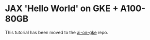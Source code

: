 # JAX 'Hello World' on GKE + A100-80GB

This tutorial has been moved to the [ai-on-gke](https://github.com/GoogleCloudPlatform/ai-on-gke) repo.

